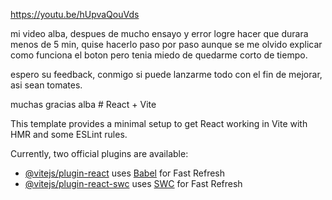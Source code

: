 https://youtu.be/hUpvaQouVds

mi video alba, despues de mucho ensayo y error logre hacer que durara menos de 5 min, quise hacerlo paso por paso aunque se me olvido explicar como funciona el boton pero tenia miedo de quedarme corto de tiempo.

espero su feedback, conmigo si puede lanzarme todo con el fin de mejorar, asi sean tomates.

muchas gracias alba # React + Vite

This template provides a minimal setup to get React working in Vite with HMR and some ESLint rules.

Currently, two official plugins are available:

- [@vitejs/plugin-react](https://github.com/vitejs/vite-plugin-react/blob/main/packages/plugin-react/README.md) uses [Babel](https://babeljs.io/) for Fast Refresh
- [@vitejs/plugin-react-swc](https://github.com/vitejs/vite-plugin-react-swc) uses [SWC](https://swc.rs/) for Fast Refresh
